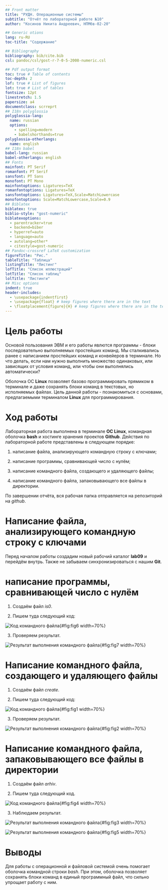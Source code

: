 ```yaml
---
## Front matter
title: "РУДН. Операционные системы"
subtitle: "Отчёт по лабораторной работе №10"
author: "Косинов Никита Андреевич, НПМбв-02-20"

## Generic otions
lang: ru-RU
toc-title: "Содержание"

## Bibliography
bibliography: bib/cite.bib
csl: pandoc/csl/gost-r-7-0-5-2008-numeric.csl

## Pdf output format
toc: true # Table of contents
toc-depth: 2
lof: true # List of figures
lot: true # List of tables
fontsize: 12pt
linestretch: 1.5
papersize: a4
documentclass: scrreprt
## I18n polyglossia
polyglossia-lang:
  name: russian
  options:
	- spelling=modern
	- babelshorthands=true
polyglossia-otherlangs:
  name: english
## I18n babel
babel-lang: russian
babel-otherlangs: english
## Fonts
mainfont: PT Serif
romanfont: PT Serif
sansfont: PT Sans
monofont: PT Mono
mainfontoptions: Ligatures=TeX
romanfontoptions: Ligatures=TeX
sansfontoptions: Ligatures=TeX,Scale=MatchLowercase
monofontoptions: Scale=MatchLowercase,Scale=0.9
## Biblatex
biblatex: true
biblio-style: "gost-numeric"
biblatexoptions:
  - parentracker=true
  - backend=biber
  - hyperref=auto
  - language=auto
  - autolang=other*
  - citestyle=gost-numeric
## Pandoc-crossref LaTeX customization
figureTitle: "Рис."
tableTitle: "Таблица"
listingTitle: "Листинг"
lofTitle: "Список иллюстраций"
lotTitle: "Список таблиц"
lolTitle: "Листинги"
## Misc options
indent: true
header-includes:
  - \usepackage{indentfirst}
  - \usepackage{float} # keep figures where there are in the text
  - \floatplacement{figure}{H} # keep figures where there are in the text
---
```


# Цель работы

Основой пользования ЭВМ и его работы явлются программы - блоки последовательно выполняемых простейших команд. Мы сталкивались ранее с написанием простейших команд и конвейеров в терминале. Но что делать, если нам нужно выполнить множество одинаковых, или зависящих от условия команд, или чтобы они выполнялись автоматически?

Оболочка ОС **Linux** позволяет базово программировать прямиком в терминале и даже сохранять блоки команд в текстовых, но исполняемых файлах. Цель данной работы - познакомиться с основами, предлагаемыми терминалом **Linux** для программирования.

# Ход работы

Лабораторная работа выполнена в терминале **OC Linux**, командная оболочка **bash** и хостинге хранения проектов **Github**.
Действия по лабораторной работе представлены в следующем порядке:

1. написание файла, анализирующего командную строку с ключами;

2. написание программы, сравнивающей число с нулём;

3. написание командного файла, создающего и удаляющего файлы;

4. написание командного файла, запаковывающего все файлы в директории.

По завершении отчёта, вся рабочая папка отправляется на репозиторий на *github*.

# Написание файла, анализирующего командную строку с ключами

Перед началом работы создадим новый рабочий каталог **lab09** и перейдём внутрь. Также не забываем синхронизироваться с нашим **Git**.

# написание программы, сравнивающей число с нулём

1. Создаём файл *is0*.

2. Пишем туда следующий код:

![Код командного файла](./image/6.png){#fig:fig6 width=70%}

3. Проверяем результат.

![Результат выполнения командного файла](./image/7.png){#fig:fig7 width=70%}

# Написание командного файла, создающего и удаляющего файлы

1. Создаём файл *create*.

2. Пишем туда следующий код:

![Код командного файла](./image/1.png){#fig:fig1 width=70%}

3. Проверяем результат.

![Результат выполнения командного файла](./image/2.png){#fig:fig2 width=70%}

# Написание командного файла, запаковывающего все файлы в директории

1. Создаём файл *arhiv*.

2. Пишем туда следующий код.

![Код командного файла](./image/4.png){#fig:fig4 width=70%}

3. Наблюдаем результат.

![Результат выполнения командного файла](./image/3.png){#fig:fig3 width=70%}

![Результат выполнения командного файла](./image/5.png){#fig:fig5 width=70%}

# Выводы

Для работы с операционной и файловой системой очень помогает оболочка командной строки *bash*. При этом, оболочка позволяет сохранять блоки команд в единый программный файл, что сильно упрощает работу с ним.



